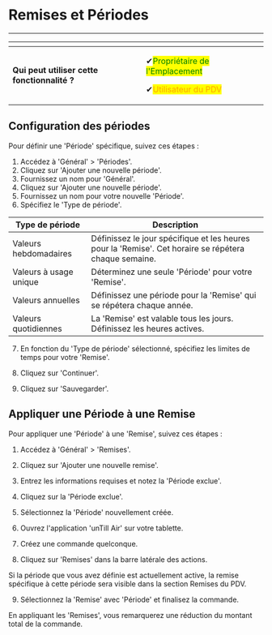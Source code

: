 # Remises et Périodes

---------

<table data-card-size="large" data-view="cards" data-full-width="false"><thead><tr><th></th><th></th><th></th></tr></thead><tbody><tr><td><strong>Qui peut utiliser cette fonctionnalité ?</strong></td><td><p><span data-gb-custom-inline data-tag="emoji" data-code="2714">✔</span><mark style="color:green;">Propriétaire de l'Emplacement</mark></p><p><span data-gb-custom-inline data-tag="emoji" data-code="2714">✔</span><mark style="color:orange;">Utilisateur du PDV</mark></p></td><td></td></tr></tbody></table>

## Configuration des périodes

Pour définir une 'Période' spécifique, suivez ces étapes :

1. Accédez à 'Général' > 'Périodes'.
2. Cliquez sur 'Ajouter une nouvelle période'.
3. Fournissez un nom pour 'Général'.
4. Cliquez sur 'Ajouter une nouvelle période'.
5. Fournissez un nom pour votre nouvelle 'Période'.
6. Spécifiez le 'Type de période'.

| Type de période    | Description                                                                          |
| ------------------- | ------------------------------------------------------------------------------------ |
| Valeurs hebdomadaires       | Définissez le jour spécifique et les heures pour la 'Remise'. Cet horaire se répétera chaque semaine. |
| Valeurs à usage unique | Déterminez une seule 'Période' pour votre 'Remise'.                                     |
| Valeurs annuelles       | Définissez une période pour la 'Remise' qui se répétera chaque année.                       |
| Valeurs quotidiennes        | La 'Remise' est valable tous les jours. Définissez les heures actives.                              |

7. En fonction du 'Type de période' sélectionné, spécifiez les limites de temps pour votre 'Remise'.

8. Cliquez sur 'Continuer'.
9. Cliquez sur 'Sauvegarder'.

## Appliquer une Période à une Remise

Pour appliquer une 'Période' à une 'Remise', suivez ces étapes :

1. Accédez à 'Général' > 'Remises'.
2. Cliquez sur 'Ajouter une nouvelle remise'.
3. Entrez les informations requises et notez la 'Période exclue'.
4. Cliquez sur la 'Période exclue'.
5. Sélectionnez la 'Période' nouvellement créée.

6. Ouvrez l'application 'unTill Air' sur votre tablette.
7. Créez une commande quelconque.
8. Cliquez sur 'Remises' dans la barre latérale des actions.

Si la période que vous avez définie est actuellement active, la remise spécifique à cette période sera visible dans la section Remises du PDV.

9. Sélectionnez la 'Remise' avec 'Période' et finalisez la commande.

En appliquant les 'Remises', vous remarquerez une réduction du montant total de la commande.
